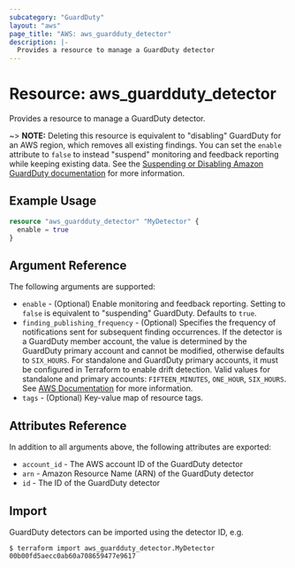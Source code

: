 ```yaml
---
subcategory: "GuardDuty"
layout: "aws"
page_title: "AWS: aws_guardduty_detector"
description: |-
  Provides a resource to manage a GuardDuty detector
---
```


# Resource: aws_guardduty_detector

Provides a resource to manage a GuardDuty detector.

~> **NOTE:** Deleting this resource is equivalent to "disabling" GuardDuty for an AWS region, which removes all existing findings. You can set the `enable` attribute to `false` to instead "suspend" monitoring and feedback reporting while keeping existing data. See the [Suspending or Disabling Amazon GuardDuty documentation](https://docs.aws.amazon.com/guardduty/latest/ug/guardduty_suspend-disable.html) for more information.

## Example Usage

```terraform
resource "aws_guardduty_detector" "MyDetector" {
  enable = true
}
```

## Argument Reference

The following arguments are supported:

* `enable` - (Optional) Enable monitoring and feedback reporting. Setting to `false` is equivalent to "suspending" GuardDuty. Defaults to `true`.
* `finding_publishing_frequency` - (Optional) Specifies the frequency of notifications sent for subsequent finding occurrences. If the detector is a GuardDuty member account, the value is determined by the GuardDuty primary account and cannot be modified, otherwise defaults to `SIX_HOURS`. For standalone and GuardDuty primary accounts, it must be configured in Terraform to enable drift detection. Valid values for standalone and primary accounts: `FIFTEEN_MINUTES`, `ONE_HOUR`, `SIX_HOURS`. See [AWS Documentation](https://docs.aws.amazon.com/guardduty/latest/ug/guardduty_findings_cloudwatch.html#guardduty_findings_cloudwatch_notification_frequency) for more information.
* `tags` - (Optional) Key-value map of resource tags.

## Attributes Reference

In addition to all arguments above, the following attributes are exported:

* `account_id` - The AWS account ID of the GuardDuty detector
* `arn` - Amazon Resource Name (ARN) of the GuardDuty detector
* `id` - The ID of the GuardDuty detector

## Import

GuardDuty detectors can be imported using the detector ID, e.g.

```
$ terraform import aws_guardduty_detector.MyDetector 00b00fd5aecc0ab60a708659477e9617
```
